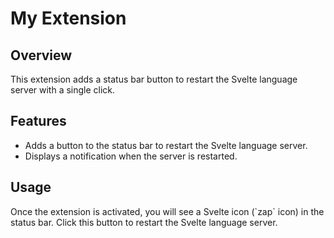 # My Extension

## Overview

This extension adds a status bar button to restart the Svelte language server with a single click.

## Features

- Adds a button to the status bar to restart the Svelte language server.
- Displays a notification when the server is restarted.

## Usage

Once the extension is activated, you will see a Svelte icon (\`zap\` icon) in the status bar. Click this button to restart the Svelte language server.
